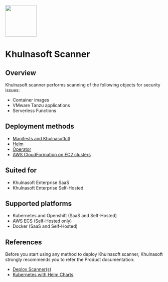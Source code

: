 <img src="https://avatars3.githubusercontent.com/u/139280766?s=200&v=4" height="100" width="100" />

# Khulnasoft Scanner

## Overview
Khulnasoft scanner performs scanning of the following objects for security issues:
* Container images
* VMware Tanzu applications
* Serverless Functions

## Deployment methods
* [Manifests and Khulnasoftctl](./kubernetes_and_openshift/manifests/)
* [Helm](./kubernetes_and_openshift/helm/)
* [Operator](./kubernetes_and_openshift/operator/)
* [AWS CloudFormation on EC2 clusters](./ecs/cloudformation/khulnasoft-ecs-ec2)

## Suited for
* Khulnasoft Enterprise SaaS
* Khulnasoft Enterprise Self-Hosted

## Supported platforms
* Kubernetes and Openshift (SaaS and Self-Hosted)
* AWS ECS (Self-Hosted only)
* Docker (SaaS and Self-Hosted)

## References
Before you start using any method to deploy Khulnasoft scanner, Khulnasoft strongly recommends you to refer the Product documentation:
* [Deploy Scanner(s)](https://docs.khulnasoft.com/docs/deploy-k8s-scanners)
* [Kubernetes with Helm Charts](https://docs.khulnasoft.com/docs/kubernetes-with-helm#section-step-2-deploy-the-khulnasoft-server-database-gateway-and-scanner).